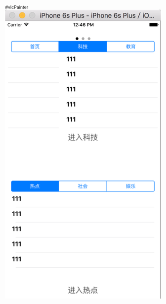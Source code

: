 #vlcPainter
![function pic](https://github.com/chenyufeng1991/NewsClient/raw/master/Screenshots/2.png)

